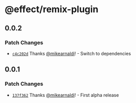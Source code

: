 # @effect/remix-plugin

## 0.0.2

### Patch Changes

- [`c4c202d`](https://github.com/Effect-TS/remix-plugin/commit/c4c202d9fb91f85a603927cf53513174fc77febd) Thanks [@mikearnaldi](https://github.com/mikearnaldi)! - Switch to dependencies

## 0.0.1

### Patch Changes

- [`137f362`](https://github.com/Effect-TS/remix-plugin/commit/137f36256b64af3c1de14add3fdb68dcbf0f4729) Thanks [@mikearnaldi](https://github.com/mikearnaldi)! - First alpha release

